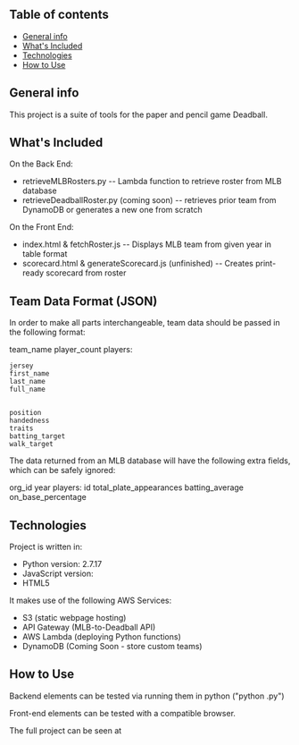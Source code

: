 ## Table of contents
* [General info](#general-info)
* [What's Included](#whats-included)
* [Technologies](#technologies)
* [How to Use](#how-to-use)

## General info
This project is a suite of tools for the paper and pencil game Deadball.
	
## What's Included
On the Back End: 
* retrieveMLBRosters.py  -- Lambda function to retrieve roster from MLB database
* retrieveDeadballRoster.py (coming soon) -- retrieves prior team from DynamoDB or generates a new one from scratch

On the Front End:
* index.html & fetchRoster.js -- Displays MLB team from given year in table format
* scorecard.html & generateScorecard.js (unfinished) -- Creates print-ready scorecard from roster

## Team Data Format (JSON)
In order to make all parts interchangeable, team data should be passed in the following format:

team_name
player_count
players:

	jersey
	first_name
	last_name
	full_name


	position
	handedness
	traits
	batting_target
	walk_target


The data returned from an MLB database will have the following extra fields, which can be safely ignored:

org_id
year
players:
	id
	total_plate_appearances
	batting_average
	on_base_percentage

## Technologies
Project is written in:
* Python version: 2.7.17
* JavaScript version: 
* HTML5 

It makes use of the following AWS Services:
* S3 (static webpage hosting)
* API Gateway (MLB-to-Deadball API)
* AWS Lambda (deploying Python functions)
* DynamoDB (Coming Soon - store custom teams)
	
## How to Use
Backend elements can be tested via running them in python ("python <filename>.py")

Front-end elements can be tested with a compatible browser.

The full project can be seen at <insert S3 bucket address here>
